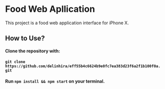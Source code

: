 # Food Web Apllication

This project is a food web application interface for iPhone X.

## How to Use?
#### Clone the repository with:
#### `git clone https://github.com/delinhira/eff55b4c6624b9e0fc7ea383d23f6a2f1b100f0a.git`

#### Run `npm install && npm start` on your terminal.
